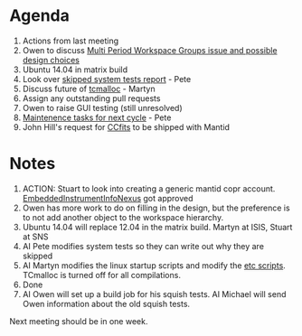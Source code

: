 Agenda
======
1. Actions from last meeting
2. Owen to discuss [Multi Period Workspace Groups issue and possible design choices](https://github.com/mantidproject/documents/blob/master/Design/MultiPeriodGroupWorkspace.md)
5. Ubuntu 14.04 in matrix build
6. Look over [skipped system tests report](https://github.com/mantidproject/documents/blob/master/Project-Management/TechnicalSteeringCommittee/reports/SystemTests.md) - Pete
4. Discuss future of [tcmalloc](https://gist.github.com/martyngigg/39716a22b159e0918e48) - Martyn
5. Assign any outstanding pull requests
3. Owen to raise GUI testing (still unresolved)
5. [Maintenence tasks for next cycle](https://github.com/mantidproject/documents/blob/master/Project-Management/TechnicalSteeringCommittee/reports/MaintenanceTasks.md) - Pete
3. John Hill's request for [CCfits](http://heasarc.gsfc.nasa.gov/fitsio/CCfits/) to be shipped with Mantid

Notes
=====
1. ACTION: Stuart to look into creating a generic mantid copr account. [EmbeddedInstrumentInfoNexus](https://github.com/mantidproject/documents/blob/master/Design/EmbeddedInstrumentInfoNexus.md) got approved
2. Owen has more work to do on filling in the design, but the preference is to not add another object to the workspace hierarchy.
3. Ubuntu 14.04 will replace 12.04 in the matrix build. Martyn at ISIS, Stuart at SNS
4. AI Pete modifies system tests so they can write out why they are skipped
5. AI Martyn modifies the linux startup scripts and modify the [etc scripts](https://github.com/mantidproject/mantid/blob/master/Code/Mantid/Build/CMake/LinuxSetup.cmake). TCmalloc is turned off for all compilations.
6. Done
7. AI Owen will set up a build job for his squish tests. AI Michael will send Owen information about the old squish tests.

Next meeting should be in one week.
